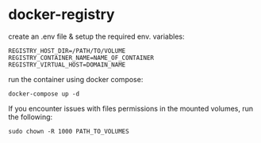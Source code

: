 # docker-registry


create an .env file & setup the required env. variables:

~~~
REGISTRY_HOST_DIR=/PATH/TO/VOLUME
REGISTRY_CONTAINER_NAME=NAME_OF_CONTAINER
REGISTRY_VIRTUAL_HOST=DOMAIN_NAME
~~~

run the container using docker compose:

~~~
docker-compose up -d
~~~

If you encounter issues with files permissions in the mounted volumes, run the following:

~~~
sudo chown -R 1000 PATH_TO_VOLUMES
~~~
